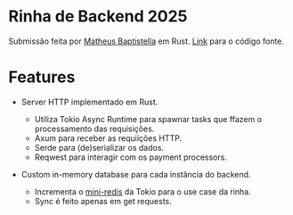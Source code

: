 # Rinha de Backend 2025
Submissão feita por [Matheus Baptistella](www.linkedin.com/in/matheus-baptistella-458786226) em Rust. [Link](https://github.com/matheusbaptistella/backend-showdown-2025-full) para o código fonte.

# Features
- Server HTTP implementado em Rust.
    - Utiliza Tokio Async Runtime para spawnar tasks que ffazem o processamento das requisições.
    - Axum para receber as requiições HTTP.
    - Serde para (de)serializar os dados.
    - Reqwest para interagir com os payment processors.

- Custom in-memory database para cada instância do backend.
    - Incrementa o [mini-redis](https://github.com/tokio-rs/mini-redis) da Tokio para o use case da rinha.
    - Sync é feito apenas em get requests.
